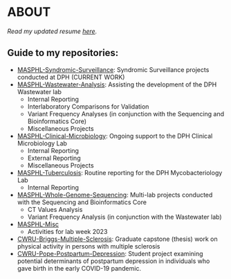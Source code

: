 # ABOUT

_Read my updated resume [here](https://github.com/emilytyszka/emilytyszka/blob/main/Tyszka%20Resume%20October%202023-Github.pdf)._
   
## Guide to my repositories:
-  [MASPHL-Syndromic-Surveillance](https://github.com/emilytyszka/MASPHL-Syndromic-Surveillance): Syndromic Surveillance projects conducted at DPH (CURRENT WORK)
-  [MASPHL-Wastewater-Analysis](https://github.com/emilytyszka/MASPHL-Wastewater-Analysis): Assisting the development of the DPH Wastewater lab
    - Internal Reporting
    - Interlaboratory Comparisons for Validation
    - Variant Frequency Analyses (in conjunction with the Sequencing and Bioinformatics Core)
    - Miscellaneous Projects
-  [MASPHL-Clinical-Microbiology](https://github.com/emilytyszka/MASPHL-Clinical-Microbiology): Ongoing support to the DPH Clinical Microbiology Lab
    - Internal Reporting
    - External Reporting 
    - Miscellaneous Projects
-  [MASPHL-Tuberculosis](https://github.com/emilytyszka/MASPHL-Tuberculosis): Routine reporting for the DPH Mycobacteriology Lab
    - Internal Reporting
-  [MASPHL-Whole-Genome-Sequencing](https://github.com/emilytyszka/MASPHL-Whole-Genome-Sequencing): Multi-lab projects conducted with the Sequencing and Bioinformatics Core
    - CT Values Analysis
    - Variant Frequency Analysis (in conjunction with the Wastewater lab)
-  [MASPHL-Misc](https://github.com/emilytyszka/MASPHL-Misc)
    - Activities for lab week 2023
-  [CWRU-Briggs-Multiple-Sclerosis](https://github.com/emilytyszka/CWRU-Briggs-Multiple-Sclerosis): Graduate capstone (thesis) work on physical activity in persons with multiple sclerosis
-  [CWRU-Pope-Postpartum-Depression](https://github.com/emilytyszka/CWRU-Pope-Postpartum-Depression): Student project examining potential determinants of postpartum depression in individuals who gave birth in the early COVID-19 pandemic.

